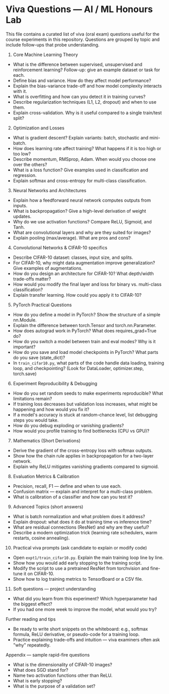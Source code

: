 # Viva Questions — AI / ML Honours Lab

This file contains a curated list of viva (oral exam) questions useful for the course experiments in this repository. Questions are grouped by topic and include follow-ups that probe understanding.

1. Core Machine Learning Theory
- What is the difference between supervised, unsupervised and reinforcement learning? Follow-up: give an example dataset or task for each.
- Define bias and variance. How do they affect model performance?
- Explain the bias-variance trade-off and how model complexity interacts with it.
- What is overfitting and how can you detect it in training curves?
- Describe regularization techniques (L1, L2, dropout) and when to use them.
- Explain cross-validation. Why is it useful compared to a single train/test split?

2. Optimization and Losses
- What is gradient descent? Explain variants: batch, stochastic and mini-batch.
- How does learning rate affect training? What happens if it is too high or too low?
- Describe momentum, RMSprop, Adam. When would you choose one over the others?
- What is a loss function? Give examples used in classification and regression.
- Explain softmax and cross-entropy for multi-class classification.

3. Neural Networks and Architectures
- Explain how a feedforward neural network computes outputs from inputs.
- What is backpropagation? Give a high-level derivation of weight updates.
- Why do we use activation functions? Compare ReLU, Sigmoid, and Tanh.
- What are convolutional layers and why are they suited for images?
- Explain pooling (max/average). What are pros and cons?

4. Convolutional Networks & CIFAR-10 specifics
- Describe CIFAR-10 dataset: classes, input size, and splits.
- For CIFAR-10, why might data augmentation improve generalization? Give examples of augmentations.
- How do you design an architecture for CIFAR-10? What depth/width trade-offs matter?
- How would you modify the final layer and loss for binary vs. multi-class classification?
- Explain transfer learning. How could you apply it to CIFAR-10?

5. PyTorch Practical Questions
- How do you define a model in PyTorch? Show the structure of a simple nn.Module.
- Explain the difference between torch.Tensor and torch.nn.Parameter.
- How does autograd work in PyTorch? What does requires_grad=True do?
- How do you switch a model between train and eval modes? Why is it important?
- How do you save and load model checkpoints in PyTorch? What parts do you save (state_dict)?
- In `train_cifar10.py`, what parts of the code handle data loading, training loop, and checkpointing? (Look for DataLoader, optimizer.step, torch.save)

6. Experiment Reproducibility & Debugging
- How do you set random seeds to make experiments reproducible? What limitations remain?
- If training loss decreases but validation loss increases, what might be happening and how would you fix it?
- If a model's accuracy is stuck at random-chance level, list debugging steps you would take.
- How do you debug exploding or vanishing gradients?
- How would you profile training to find bottlenecks (CPU vs GPU)?

7. Mathematics (Short Derivations)
- Derive the gradient of the cross-entropy loss with softmax outputs.
- Show how the chain rule applies in backpropagation for a two-layer network.
- Explain why ReLU mitigates vanishing gradients compared to sigmoid.

8. Evaluation Metrics & Calibration
- Precision, recall, F1 — define and when to use each.
- Confusion matrix — explain and interpret for a multi-class problem.
- What is calibration of a classifier and how can you test it?

9. Advanced Topics (short answers)
- What is batch normalization and what problem does it address?
- Explain dropout: what does it do at training time vs inference time?
- What are residual connections (ResNet) and why are they useful?
- Describe a modern optimization trick (learning rate schedulers, warm restarts, cosine annealing).

10. Practical viva prompts (ask candidate to explain or modify code)
- Open `expt1/train_cifar10.py`. Explain the main training loop line by line.
- Show how you would add early stopping to the training script.
- Modify the script to use a pretrained ResNet from torchvision and fine-tune it on CIFAR-10.
- Show how to log training metrics to TensorBoard or a CSV file.

11. Soft questions — project understanding
- What did you learn from this experiment? Which hyperparameter had the biggest effect?
- If you had one more week to improve the model, what would you try?

Further reading and tips
- Be ready to write short snippets on the whiteboard: e.g., softmax formula, ReLU derivative, or pseudo-code for a training loop.
- Practice explaining trade-offs and intuition — viva examiners often ask "why" repeatedly.

Appendix — sample rapid-fire questions
- What is the dimensionality of CIFAR-10 images?
- What does SGD stand for?
- Name two activation functions other than ReLU.
- What is early stopping?
- What is the purpose of a validation set?
